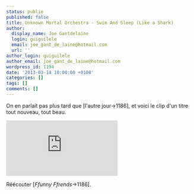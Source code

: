 ```yaml
---
status: publie
published: false
title: Unknown Mortal Orchestra - Swim And Sleep (Like a Shark)
author:
  display_name: Joe Gantdelaine
  login: guiguilele
  email: joe_gant_de_laine@hotmail.com
  url: ''
author_login: guiguilele
author_email: joe_gant_de_laine@hotmail.com
wordpress_id: 1194
date: '2013-03-14 10:00:00 +0100'
categories: []
tags: []
comments: []
---
```

On en parlait pas plus tard que [l'autre jour->1186], et voici le clip d'un titre tout nouveau, tout beau.

<iframe src="http://www.youtube.com/embed/E6Niqxw_Yz0" frameborder="0" allowfullscreen></iframe>

Réécouter [*Ffunny Ffrends*->1186].
